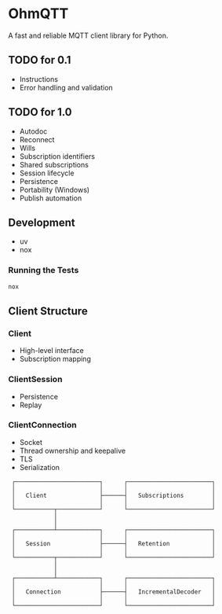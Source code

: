 # OhmQTT

A fast and reliable MQTT client library for Python.

## TODO for 0.1

* Instructions
* Error handling and validation

## TODO for 1.0

* Autodoc
* Reconnect
* Wills
* Subscription identifiers
* Shared subscriptions
* Session lifecycle
* Persistence
* Portability (Windows)
* Publish automation

## Development

* uv
* nox

### Running the Tests

```bash
nox
```

## Client Structure

### Client

* High-level interface
* Subscription mapping

### ClientSession

* Persistence
* Replay

### ClientConnection

* Socket
* Thread ownership and keepalive
* TLS
* Serialization

```
 ┌────────────────────────┐      ┌────────────────────────┐
 │                        │      │                        │
 │   Client               ├──────┤   Subscriptions        │
 │                        │      │                        │
 └───────────┬────────────┘      └────────────────────────┘
             │
             │
 ┌───────────┴────────────┐      ┌────────────────────────┐
 │                        │      │                        │
 │   Session              ├──────┤   Retention            │
 │                        │      │                        │
 └───────────┬────────────┘      └────────────────────────┘
             │
             │
 ┌───────────┴────────────┐      ┌────────────────────────┐
 │                        │      │                        │
 │   Connection           ├──────┤   IncrementalDecoder   │
 │                        │      │                        │
 └────────────────────────┘      └────────────────────────┘
```